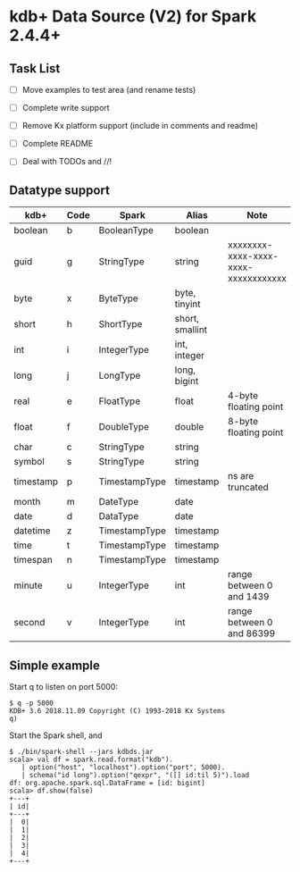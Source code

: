 # kdb+ Data Source (V2) for Spark 2.4.4+

## Task List

- [ ] Move examples to test area (and rename tests)
- [ ] Complete write support
- [ ] Remove Kx platform support (include in comments and readme)
- [ ] Complete README
- [ ] Deal with TODOs and //!


## Datatype support

kdb+ | Code | Spark | Alias | Note
-- | -- | -- | -- | --
boolean | b | BooleanType | boolean
guid | g | StringType | string | xxxxxxxx-xxxx-xxxx-xxxx-xxxxxxxxxxxx
byte | x | ByteType | byte, tinyint
short | h | ShortType | short, smallint
int | i | IntegerType | int, integer
long | j | LongType | long, bigint
real | e | FloatType | float | 4-byte floating point
float | f | DoubleType | double | 8-byte floating point
char | c | StringType | string
symbol | s | StringType | string
timestamp | p | TimestampType | timestamp | ns are truncated
month | m | DateType | date 
date | d | DataType | date
datetime | z | TimestampType | timestamp
time | t | TimestampType | timestamp
timespan | n | TimestampType | timestamp
minute | u | IntegerType | int | range between 0 and 1439
second | v | IntegerType | int | range between 0 and 86399

## Simple example

Start q to listen on port 5000:
```
$ q -p 5000
KDB+ 3.6 2018.11.09 Copyright (C) 1993-2018 Kx Systems
q)
```

Start the Spark shell, and 
```
$ ./bin/spark-shell --jars kdbds.jar
scala> val df = spark.read.format("kdb").
   | option("host", "localhost").option("port", 5000).
   | schema("id long").option("qexpr", "([] id:til 5)").load
df: org.apache.spark.sql.DataFrame = [id: bigint]   
scala> df.show(false)
+---+
| id|
+---+
|  0|
|  1|
|  2|
|  3|
|  4|
+---+
```
